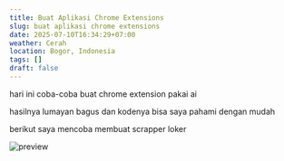 ```yaml
---
title: Buat Aplikasi Chrome Extensions
slug: buat aplikasi chrome extensions
date: 2025-07-10T16:34:29+07:00
weather: Cerah
location: Bogor, Indonesia
tags: []
draft: false
---
```


hari ini coba-coba buat chrome extension pakai ai

hasilnya lumayan bagus dan kodenya bisa saya pahami dengan mudah

berikut saya mencoba membuat scrapper loker

![preview](preview.avif)